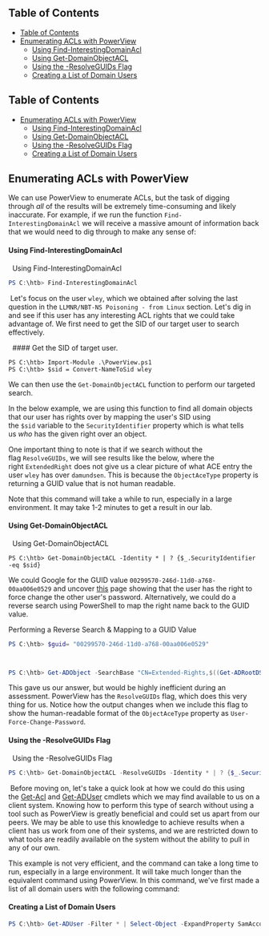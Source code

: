## Table of Contents

  - [Table of Contents](#Table\of\Contents)
  - [Enumerating ACLs with PowerView](#Enumerating\ACLs\with\PowerView)
      - [Using Find-InterestingDomainAcl](#Using\Find-InterestingDomainAcl)
      - [Using Get-DomainObjectACL](#Using\Get-DomainObjectACL)
      - [Using the -ResolveGUIDs Flag](#Using\the\-ResolveGUIDs\Flag)
      - [Creating a List of Domain Users](#Creating\a\List\of\Domain\Users)

## Table of Contents

  - [Enumerating ACLs with PowerView](#Enumerating\ACLs\with\PowerView)
      - [Using Find-InterestingDomainAcl](#Using\Find-InterestingDomainAcl)
      - [Using Get-DomainObjectACL](#Using\Get-DomainObjectACL)
      - [Using the -ResolveGUIDs Flag](#Using\the\-ResolveGUIDs\Flag)
      - [Creating a List of Domain Users](#Creating\a\List\of\Domain\Users)


## Enumerating ACLs with PowerView

We can use PowerView to enumerate ACLs, but the task of digging through _all_ of the results will be extremely time-consuming and likely inaccurate. For example, if we run the function `Find-InterestingDomainAcl` we will receive a massive amount of information back that we would need to dig through to make any sense of:

#### Using Find-InterestingDomainAcl

  Using Find-InterestingDomainAcl

```powershell
PS C:\htb> Find-InterestingDomainAcl
```

 Let's focus on the user `wley`, which we obtained after solving the last question in the `LLMNR/NBT-NS Poisoning - from Linux` section. Let's dig in and see if this user has any interesting ACL rights that we could take advantage of. We first need to get the SID of our target user to search effectively.

  #### Get the SID of target user.

```powershell-session
PS C:\htb> Import-Module .\PowerView.ps1
PS C:\htb> $sid = Convert-NameToSid wley
```

We can then use the `Get-DomainObjectACL` function to perform our targeted search.

In the below example, we are using this function to find all domain objects that our user has rights over by mapping the user's SID using the `$sid` variable to the `SecurityIdentifier` property which is what tells us _who_ has the given right over an object. 

One important thing to note is that if we search without the flag `ResolveGUIDs`, we will see results like the below, where the right `ExtendedRight` does not give us a clear picture of what ACE entry the user `wley` has over `damundsen`. This is because the `ObjectAceType` property is returning a GUID value that is not human readable.

Note that this command will take a while to run, especially in a large environment. It may take 1-2 minutes to get a result in our lab.

#### Using Get-DomainObjectACL

  Using Get-DomainObjectACL

```powershell-session
PS C:\htb> Get-DomainObjectACL -Identity * | ? {$_.SecurityIdentifier -eq $sid}
```
We could Google for the GUID value `00299570-246d-11d0-a768-00aa006e0529` and uncover [this](https://docs.microsoft.com/en-us/windows/win32/adschema/r-user-force-change-password) page showing that the user has the right to force change the other user's password. Alternatively, we could do a reverse search using PowerShell to map the right name back to the GUID value.


  
Performing a Reverse Search & Mapping to a GUID Value

```powershell
PS C:\htb> $guid= "00299570-246d-11d0-a768-00aa006e0529"



PS C:\htb> Get-ADObject -SearchBase "CN=Extended-Rights,$((Get-ADRootDSE).ConfigurationNamingContext)" -Filter {ObjectClass -like 'ControlAccessRight'} -Properties * |Select Name,DisplayName,DistinguishedName,rightsGuid| ?{$_.rightsGuid -eq $guid} | fl
```

This gave us our answer, but would be highly inefficient during an assessment. PowerView has the `ResolveGUIDs` flag, which does this very thing for us. Notice how the output changes when we include this flag to show the human-readable format of the `ObjectAceType` property as `User-Force-Change-Password`.

#### Using the -ResolveGUIDs Flag

  Using the -ResolveGUIDs Flag

```powershell
PS C:\htb> Get-DomainObjectACL -ResolveGUIDs -Identity * | ? {$_.SecurityIdentifier -eq $sid} 
```
 Before moving on, let's take a quick look at how we could do this using the [Get-Acl](https://docs.microsoft.com/en-us/powershell/module/microsoft.powershell.security/get-acl?view=powershell-7.2) and [Get-ADUser](https://docs.microsoft.com/en-us/powershell/module/activedirectory/get-aduser?view=windowsserver2022-ps) cmdlets which we may find available to us on a client system. Knowing how to perform this type of search without using a tool such as PowerView is greatly beneficial and could set us apart from our peers. We may be able to use this knowledge to achieve results when a client has us work from one of their systems, and we are restricted down to what tools are readily available on the system without the ability to pull in any of our own.

This example is not very efficient, and the command can take a long time to run, especially in a large environment. It will take much longer than the equivalent command using PowerView. In this command, we've first made a list of all domain users with the following command:

#### Creating a List of Domain Users


```powershell
PS C:\htb> Get-ADUser -Filter * | Select-Object -ExpandProperty SamAccountName > ad_users.txt
```












